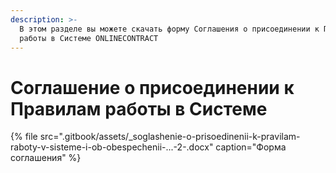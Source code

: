 ```yaml
---
description: >-
  В этом разделе вы можете скачать форму Соглашения о присоединении к Правилам
  работы в Системе ONLINECONTRACT
---
```


# Соглашение о присоединении к Правилам работы в Системе

{% file src=".gitbook/assets/\_soglashenie-o-prisoedinenii-k-pravilam-raboty-v-sisteme-i-ob-obespechenii-...-2-.docx" caption="Форма соглашения" %}

